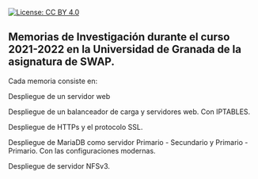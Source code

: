 [![License: CC BY 4.0](https://img.shields.io/badge/License-CC_BY_4.0-lightgrey.svg)](https://creativecommons.org/licenses/by/4.0/)


## Memorias de Investigación durante el curso 2021-2022 en la Universidad de Granada de la asignatura de SWAP.

Cada memoria consiste en:

Despliegue de un servidor web

Despliegue de un balanceador de carga y servidores web. Con IPTABLES.

Despliegue de HTTPs y el protocolo SSL.

Despliegue de MariaDB como servidor Primario - Secundario y Primario - Primario. Con las configuraciones modernas.

Despliegue de servidor NFSv3.
